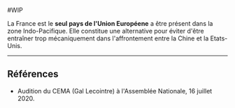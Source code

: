 #WIP 

La France est le **seul pays de l'Union Européene** a être présent dans la zone Indo-Pacifique. Elle constitue une alternative pour éviter d'être entraîner trop mécaniquement dans l'affrontement entre la Chine et la Etats-Unis.

---

## Références

- Audition du CEMA (Gal Lecointre) à l'Assemblée Nationale, 16 juillet 2020.